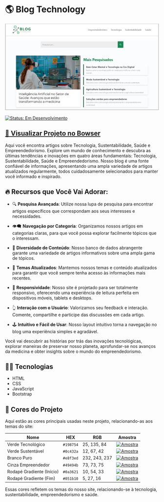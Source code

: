   <h1 >🌎 Blog Technology </h1> 
<img src="/assets/images/blog.png" alt="demo blog">


[![Status: Em Desenvolvimento](https://img.shields.io/badge/Status-Em%20Desenvolvimento-darkgreen)](#)


<div>

 <h2  style="color: green; text-decoration: none;"><strong><a href="https://delisg.github.io/blog-technology/"> 🎥 Visualizar Projeto no Bowser</a></strong></h2>


</div>
 Aqui você encontra artigos sobre Tecnologia, Sustentabilidade, Saúde e Empreendedorismo. Explore um mundo de conhecimento e descubra as últimas tendências e inovações em quatro áreas fundamentais: Tecnologia, Sustentabilidade, Saúde e Empreendedorismo. Nosso blog é uma fonte confiável de informações, apresentando uma ampla variedade de artigos atualizados regularmente, todos cuidadosamente selecionados para manter você informado e inspirado.

## 🔥 Recursos que Você Vai Adorar:

- 🔍 **Pesquisa Avançada**: Utilize nossa lupa de pesquisa para encontrar artigos específicos que correspondam aos seus interesses e necessidades.

- 👁️‍🗨️ **Navegação por Categoria**: Organizamos nossos artigos em categorias claras, para que você possa explorar facilmente tópicos que o interessam.

- 🔀 **Diversidade de Conteúdo**: Nosso banco de dados abrangente garante uma variedade de artigos informativos sobre uma ampla gama de tópicos.

- 🌠 **Temas Atualizados**: Mantemos nossos temas e conteúdo atualizados para garantir que você sempre tenha acesso às informações mais recentes.

- 📲 **Responsividade**: Nosso site é projetado para ser totalmente responsivo, oferecendo uma experiência de leitura perfeita em dispositivos móveis, tablets e desktops.

- 👆 **Interação com o Usuário**: Valorizamos seu feedback e interação. Comente, compartilhe e participe das discussões em cada artigo.

- 🕹️ **Intuitivo e Fácil de Usar**: Nosso layout intuitivo torna a navegação no blog uma experiência simples e agradável.

Você vai descubrir as histórias por trás das inovações tecnológicas, explorar maneiras de preservar nosso planeta, aprofundar-se nos avanços da medicina e obter insights sobre o mundo do empreendedorismo. 


## 👩‍💻 Tecnologias

- HTML
- CSS
- JavaScript
- Bootstrap
 
## 🎨 Cores do Projeto

Aqui estão as cores principais usadas neste projeto, relacionando-as aos temas do site:

| Nome | HEX | RGB | Amostra |
| ---- | --- | --- | ------- |
| Verde Tecnológico | `#198754` | 25, 135, 84 | [![Amostra](https://img.shields.io/badge/Verde%20Tecnológico-%23198754?style=for-the-badge&labelColor=white)](#) |
| Verde Sustentável | `#0c432a` | 12, 67, 42 | [![Amostra](https://img.shields.io/badge/Verde%20Sustentável-%230c432a?style=for-the-badge&labelColor=white)](#) |
| Branco Puro | `#e8f3ed` | 232, 243, 237 | [![Amostra](https://img.shields.io/badge/Branco%20Puro-%23e8f3ed?style=for-the-badge&labelColor=black)](#) |
| Cinza Empreendedor | `#49494b` | 73, 73, 75 | [![Amostra](https://img.shields.io/badge/Cinza%20Empreendedor-%2349494b?style=for-the-badge&labelColor=white)](#) |
| Rodapé Gradiente (Início) | `#0a3621` | 10, 54, 33 | [![Amostra](https://img.shields.io/badge/Rodapé%20Gradiente%20(Início)-%230a3621?style=for-the-badge&labelColor=white)](#) |
| Rodapé Gradiente (Fim) | `#051b10` | 5, 27, 16 | [![Amostra](https://img.shields.io/badge/Rodapé%20Gradiente%20(Fim)-%23051b10?style=for-the-badge&labelColor=white)](#) |

Essas cores refletem os temas do nosso site, relacionando-se à tecnologia, sustentabilidade, empreendedorismo e saúde.

